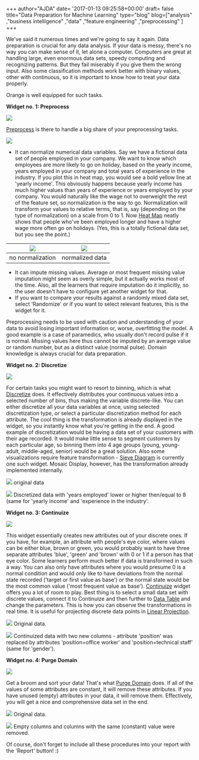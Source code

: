 +++
author="AJDA"
date= '2017-01-13 09:25:58+00:00'
draft= false
title="Data Preparation for Machine Learning"
type="blog"
blog=["analysis" ,"business intelligence" ,"data" ,"feature engineering" ,"preprocessing"  ]
+++

We've said it numerous times and we're going to say it again. Data preparation is crucial for any data analysis. If your data is messy, there's no way you can make sense of it, let alone a computer. Computers are great at handling large, even enormous data sets, speedy computing and recognizing patterns. But they fail miserably if you give them the wrong input. Also some classification methods work better with binary values, other with continuous, so it is important to know how to treat your data properly.

Orange is well equipped for such tasks.



**Widget no. 1: Preprocess**

![](/images/2017/01/preprocess.png)

[Preprocess](/widget-catalog/data/preprocess/) is there to handle a big share of your preprocessing tasks.



![](/images/2017/01/original-data.png)

 * It can normalize numerical data variables. Say we have a fictional data set of people employed in your company. We want to know which employees are more likely to go on holiday, based on the yearly income, years employed in your company and total years of experience in the industry. If you plot this in heat map, you would see a bold yellow line at 'yearly income'. This obviously happens because yearly income has much higher values than years of experience or years employed by your company. You would naturally like the wage not to overweight the rest of the feature set, so normalization is the way to go. Normalization will transform your values to relative terms, that is, say (depending on the type of normalization) on a scale from 0 to 1. Now [Heat Map](/widget-catalog/visualize/heatmap/) neatly shows that people who've been employed longer and have a higher wage more often go on holidays. (Yes, this is a totally fictional data set, but you see the point.)


 

![](/images/2016/04/heatmap1.png) |  ![](/images/2016/04/heatmap2.png)
:-------------------------:|:-------------------------:
no normalization  		   |normalized data




* It can impute missing values. Average or most frequent missing value imputation might seem as overly simple, but it actually works most of the time. Also, all the learners that require imputation do it implicitly, so the user doesn't have to configure yet another widget for that.
* If you want to compare your results against a randomly mixed data set, select 'Randomize' or if you want to select relevant features, this is the widget for it.

Preprocessing needs to be used with caution and understanding of your data to avoid losing important information or, worse, overfitting the model. A good example is a case of paramedics, who usually don't record pulse if it is normal. Missing values here thus cannot be imputed by an average value or random number, but as a distinct value (normal pulse). Domain knowledge is always crucial for data preparation.



**Widget no. 2: Discretize**

![](/images/2017/01/discretize.png)

For certain tasks you might want to resort to binning, which is what [Discretize](/widget-catalog/data/discretize/) does. It effectively distributes your continuous values into a selected number of bins, thus making the variable discrete-like. You can either discretize all your data variables at once, using selected discretization type, or select a particular discretization method for each attribute. The cool thing is the transformation is already displayed in the widget, so you instantly know what you're getting in the end. A good example of discretization would be having a data set of your customers with their age recorded. It would make little sense to segment customers by each particular age, so binning them into 4 age groups (young, young-adult, middle-aged, senior) would be a great solution. Also some visualizations require feature transformation - [Sieve Diagram](/widget-catalog/visualize/sievediagram/) is currently one such widget. Mosaic Display, however, has the transformation already implemented internally.



![](/images/2016/04/discretize1.png)
original data



![](/images/2016/04/discretize2.png)
Discretized data with 'years employed' lower or higher then/equal to 8 (same for 'yearly income' and 'experience in the industry'.



**Widget no. 3: Continuize**

![](/images/2017/01/continuize.png)

This widget essentially creates new attributes out of your discrete ones. If you have, for example, an attribute with people's eye color, where values can be either blue, brown or green, you would probably want to have three separate attributes 'blue', 'green' and 'brown' with 0 or 1 if a person has that eye color. Some learners perform much better if data is transformed in such a way. You can also only have attributes where you would presume 0 is a normal condition and would only like to have deviations from the normal state recorded ('target or first value as base') or the normal state would be the most common value ('most frequent value as base'). [Continuize](/widget-catalog/data/continuize/) widget offers you a lot of room to play. Best thing is to select a small data set with discrete values, connect it to Continuize and then further to [Data Table](/widget-catalog/data/datatable/) and change the parameters. This is how you can observe the transformations in real time. It is useful for projecting discrete data points in [Linear Projection](/widget-catalog/visualize/linearprojection/).



![](/images/2016/04/continuize1.png)
Original data.



![](/images/2016/04/continuize2.png)
Continuized data with two new columns - attribute 'position' was replaced by attributes 'position=office worker' and 'position=technical staff' (same for 'gender').



**Widget no. 4: Purge Domain**

![](/images/2017/01/purge.png)

Get a broom and sort your data! That's what [Purge Domain](/widget-catalog/data/purgedomain/) does. If all of the values of some attributes are constant, it will remove these attributes. If you have unused (empty) attributes in your data, it will remove them. Effectively, you will get a nice and comprehensive data set in the end.

![](/images/2016/04/purge1.png)
Original data.



![](/images/2016/04/purge2.png)
Empty columns and columns with the same (constant) value were removed.



Of course, don't forget to include all these procedures into your report with the 'Report' button! :)
